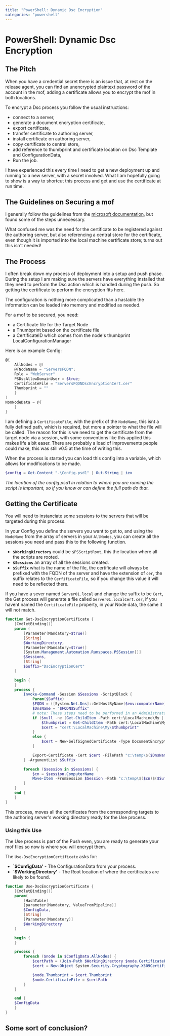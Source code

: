 ```yaml
---
title: "PowerShell: Dynamic Dsc Encryption"
categories: "powershell"
---
```

# PowerShell: Dynamic Dsc Encryption

## The Pitch

When you have a credential secret there is an issue that, at rest on the release agent, you can find an unencrypted plaintext password of the account in the mof, adding a certificate allows you to encrypt the mof in both locations.

To encrypt a Dsc process you follow the usual instructions:

- connect to a server,
- generate a document encryption certificate,
- export certificate,
- transfer certificate to authoring server,
- install certificate on authoring server,
- copy certificate to central store,
- add reference to thumbprint and certificate location on Dsc Template and ConfigurationData,
- Run the job.

I have experienced this every time I need to get a new deployment up and running to a new server, with a secret involved. What I am hopefully going to show is a way to shortcut this process and get and use the certificate at run time.

## The Guidelines on Securing a mof

I generally follow the guidelines from the <a href="https://docs.microsoft.com/en-us/powershell/dsc/securemof" target="_blank" rel="noopener">microsoft documentation</a>, but found some of the steps unnecessary.

What confused me was the need for the certificate to be registered against the authoring server, but also referencing a central store for the certificate, even though it is imported into the local machine certificate store; turns out this isn't needed!

## The Process

I often break down my process of deployment into a setup and push phase. During the setup I am making sure the servers have everything installed that they need to perform the Dsc action which is handled during the push. So getting the certificate to perform the encryption fits here.

The configuration is nothing more complicated than a hastable the information can be loaded into memory and modified as needed.

For a mof to be secured, you need:

- a Certificate file for the Target Node
- a Thumbprint based on the certificate file
- a CertificateID which comes from the node's thumbprint LocalConfigurationManager

Here is an example Config:

```powershell
@{
    AllNodes = @(
    @{NodeName = "ServersFQDN";
    Role = "WebServer"
    PSDscAllowDomainUser = $true;
    CertificateFile = "ServersFQDNDscEncryptionCert.cer"
    Thumbprint = ""
    }
)
NonNodeData = @{
    }
}
```

I am defining a `CertificateFile`, with the prefix of the `NodeName`, this isnt a fully defined path, which is required, but more a pointer to what the file will be called. The reason for this is we need to get the certificate from the target node via a session, with some conventions like this applied this makes life a bit easer. There are probably a load of improvements people could make, this was still v0.5 at the time of writing this.

When the process is started you can load this config into a variable, which allows for modifications to be made.

```powershell
$config = Get-Content ".\Config.psd1" | Out-String | iex
```

_The location of the config.psd1 in relation to where you are running the script is important, so if you know or can define the full path do that._

## Getting the Certificate

You will need to instanciate some sessions to the servers that will be targeted during this process.

In your Config you define the servers you want to get to, and using the `NodeName` from the array of servers in your `AllNodes`, you can create all the sessions you need and pass this to the following function.

- **`$WorkingDirectory`** could be `$PSScriptRoot`, this the location where all the scripts are rooted.
- **`$Sessions`** an array of all the sessions created.
- **`$Suffix`** what is the name of the file, the certificate will always be prefixed with the FQDN of the server and have the extension of `cer`, the suffix relates to the `CerfificateFile`, so if you change this value it will need to be reflected there.

If you have a sever named `Server01.local` and change the suffix to be `Cert`, the Get process will generate a file called `Server01.localCert.cer`, if you havent named the `CertificateFile` property, in your Node data, the same it will not match.

```powershell
function Get-DscEncryptionCertificate {
    [CmdletBinding()]
    param (
        [Parameter(Mandatory=$true)]
        [String]
        $WorkingDirectory,
        [Parameter(Mandatory=$true)]
        [System.Management.Automation.Runspaces.PSSession[]]
        $Sessions,
        [String]
        $Suffix="DscEncryptionCert"
    )

    begin {
    }
    process {
        Invoke-Command -Session $Sessions -ScriptBlock {
            Param($Suffix)
            $FQDN = ([System.Net.Dns]::GetHostByName($env:computerName).HostName)
            $DnsName = "$FQDN$Suffix"
            # note: These steps need to be performed in an Administrator PowerShell session
            if ($null -ne (Get-ChildItem -Path cert:\LocalMachine\My | Where-Object Subject -Like CN=$DnsName)) {
                $thumbprint = Get-ChildItem -Path cert:\LocalMachine\My | Where-Object Subject -Like CN=$DnsName | Select-Object -ExpandProperty ThumbPrint
                $cert = "cert:\LocalMachine\My\$thumbprint"
            }
            else {
                $cert = New-SelfSignedCertificate -Type DocumentEncryptionCertLegacyCsp -DnsName $DnsName -HashAlgorithm SHA256
            }

            Export-Certificate -Cert $cert -FilePath "c:\temp\$($DnsName).cer"
        } -ArgumentList $Suffix

        foreach ($session in $Sessions) {
            $cn = $session.ComputerName
            Move-Item -FromSession $Session -Path "c:\temp\$($cn)$($Suffix).cer" -Destination $workingDirectory
        }
    }
    end {
    }
}
```

This process, moves all the certificates from the corresponding targets to the authoring server's working directory ready for the Use process.

### Using this Use

The Use process is part of the Push even, you are ready to generate your mof files so now is where you will encrypt them.

The `Use-DscEncryptionCertificate` asks for:

- **`$ConfigData'** - The ConfigurationData from your process.
- **`$WorkingDirectory'** - The Root location of where the certificates are likely to be found.

```powershell
function Use-DscEncryptionCertificate {
    [CmdletBinding()]
    param(
        [HashTable]
        [parameter(Mandatory, ValueFromPipeline)]
        $ConfigData,
        [String]
        [Parameter(Mandatory)]
        $WorkingDirectory
    )

    begin {
    }

    process {
        foreach ($node in $ConfigData.AllNodes) {
            $certPath = (Join-Path $WorkingDirectory $node.CertificateFile)
            $cert = New-Object System.Security.Cryptography.X509Certificates.X509Certificate2 $certPath

            $node.Thumbprint = $cert.Thumbprint
            $node.CertificateFile = $certPath
        }
    }

    end {
    $ConfigData
    }
}
```

## Some sort of conclusion?